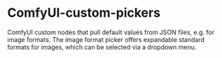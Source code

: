 # ComfyUI-custom-pickers
ComfyUI custom nodes that pull default values from JSON files, e.g. for image formats.
The image format picker offers expandable standard formats for images, which can be selected via a dropdown menu. 
